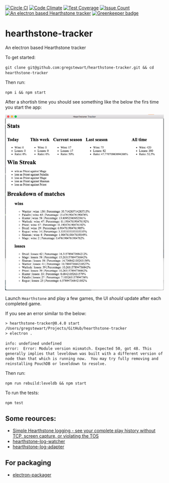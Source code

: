 [![Circle CI](https://circleci.com/gh/gregstewart/hearthstone-tracker.svg?style=shield)](https://circleci.com/gh/gregstewart/hearthstone-tracker)
[![Code Climate](https://codeclimate.com/github/gregstewart/hearthstone-tracker/badges/gpa.svg)](https://codeclimate.com/github/gregstewart/hearthstone-tracker)
[![Test Coverage](https://codeclimate.com/github/gregstewart/hearthstone-tracker/badges/coverage.svg)](https://codeclimate.com/github/gregstewart/hearthstone-tracker/coverage)
[![Issue Count](https://codeclimate.com/github/gregstewart/hearthstone-tracker/badges/issue_count.svg)](https://codeclimate.com/github/gregstewart/hearthstone-tracker)
[![An electron based Hearthstone tracker](https://img.shields.io/npm/v/hearthstone-tracker.svg)](https://www.npmjs.com/package/hearthstone-tracker)
[![Greenkeeper badge](https://badges.greenkeeper.io/gregstewart/hearthstone-tracker.svg)](https://greenkeeper.io/)

# hearthstone-tracker

An electron based Hearthstone tracker

To get started:

`git clone git@github.com:gregstewart/hearthstone-tracker.git && cd hearthstone-tracker`

Then run:

`npm i && npm start`

After a shortish time you should see something like the below the firs time you start the app:

![First screenshot](https://raw.githubusercontent.com/gregstewart/hearthstone-tracker/master/assets/screenshot.png)

Launch `Hearthstone` and play a few games, the UI *should* update after each completed game.

If you see an error similar to the below:

```
> hearthstone-tracker@0.4.0 start /Users/gregstewart/Projects/GitHub/hearthstone-tracker
> electron .

info: undefined undefined
error:  Error: Module version mismatch. Expected 50, got 48. This generally implies that leveldown was built with a different version of node than that which is running now.  You may try fully removing and reinstalling PouchDB or leveldown to resolve.
```

Then run:

`npm run rebuild:leveldb && npm start`

To run the tests:

`npm test`

## Some reources:
* [Simple Hearthstone logging - see your complete play history without TCP, screen capture, or violating the TOS](https://www.reddit.com/r/hearthstone/comments/268fkk/simple_hearthstone_logging_see_your_complete_play)
* [hearthstone-log-watcher](https://www.npmjs.com/package/hearthstone-log-watcher)
* [hearthstone-log-adapter](https://www.npmjs.com/package/hearthstone-log-adapter)


## For packaging
* [electron-packager](https://github.com/maxogden/electron-packager)
